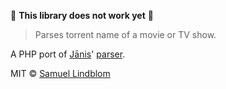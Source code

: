 :construction: **This library does not work yet** :construction:

> Parses torrent name of a movie or TV show.

A PHP port of [Jānis](https://github.com/jzjzjzj)' [parser](https://github.com/jzjzjzj/parse-torrent-name).

MIT © [Samuel Lindblom](https://github.com/rutinerad)
